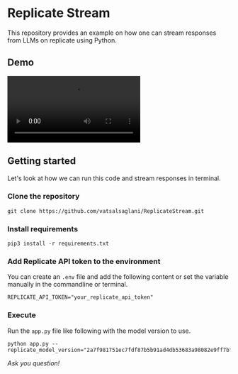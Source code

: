 # Replicate Stream

This repository provides an example on how one can stream responses from LLMs on replicate using Python.

## Demo

<video src="https://github.com/vatsalsaglani/ReplicateStream/blob/main/content/replicate_stream.mov"></video>

## Getting started

Let's look at how we can run this code and stream responses in terminal.

### Clone the repository

```
git clone https://github.com/vatsalsaglani/ReplicateStream.git
```

### Install requirements

```
pip3 install -r requirements.txt
```

### Add Replicate API token to the environment

You can create an `.env` file and add the following content or set the variable manually in the commandline or terminal.

```
REPLICATE_API_TOKEN="your_replicate_api_token"
```

### Execute

Run the `app.py` file like following with the model version to use.

```
python app.py --replicate_model_version="2a7f981751ec7fdf87b5b91ad4db53683a98082e9ff7bfd12c8cd5ea85980a52"
```

_Ask you question!_

